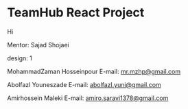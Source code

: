 # TeamHub React Project

Hi

Mentor: Sajad Shojaei

design: 1

MohammadZaman Hosseinpour
E-mail: mr.mzhp@gmail.com

Abolfazl Youneszade
E-mail: abolfazl.yuni@gmail.com

Amirhossein Maleki
E-mail: amiro.saravi1378@gmail.com
